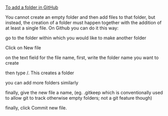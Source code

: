 
[To add a folder in GitHub](https://intellipaat.com/community/20249/create-folder-in-github-how-to-create-folder-in-github-repository)

You cannot create an empty folder and then add files to that folder, but instead, the creation of a folder must happen together with the addition of at least a single file. On Github you can do it this way:

go to the folder within which you would like to make another folder

Click on New file

on the text field for the file name, first, write the folder name you want to create

then type /. This creates a folder

you can add more folders similarly

finally, give the new file a name, (eg. .gitkeep which is conventionally used to allow git to track otherwise empty folders; not a git feature though)

finally, click Commit new file.

